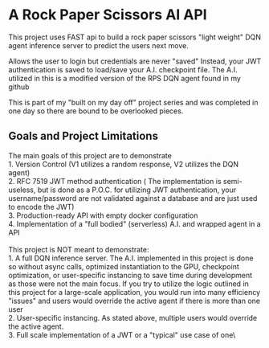 # A Rock Paper Scissors AI API 

This project uses FAST api to build a rock paper scissors "light weight" DQN agent inference server to predict the users next move.

Allows the user to login but credentials are never "saved"
Instead, your JWT authentication is saved to load/save your A.I. checkpoint file. The A.I. utilized in this is a modified version of the RPS DQN agent found in my github

This is part of my "built on my day off" project series and was completed in one day so there are bound to be overlooked pieces. 

## Goals and Project Limitations
The main goals of this project are to demonstrate \
    1. Version Control (V1 utilizes a random response, V2 utilizes the DQN agent) \
    2. RFC 7519 JWT method authentication ( The implementation is semi-useless, but is done as a P.O.C. for utilizing JWT authentication, your username/password are not validated against a database and are just used to encode the JWT) \
    3. Production-ready API with empty docker configuration \
    4. Implementation of a "full bodied" (serverless) A.I. and wrapped agent in a API \
\
This project is NOT meant to demonstrate:\
    1. A full DQN inference server. The A.I. implemented in this project is done so without async calls, optimized instantiation to the GPU, checkpoint optimization, or user-specific instancing to save time during development as those were not the main focus. If you try to utilize the logic outlined in this project for a large-scale application, you would run into many efficiency "issues" and users would override the active agent if there is more than one user\
    2. User-specific instancing. As stated above, multiple users would override the active agent.\
    3. Full scale implementation of a JWT or a "typical" use case of one\
